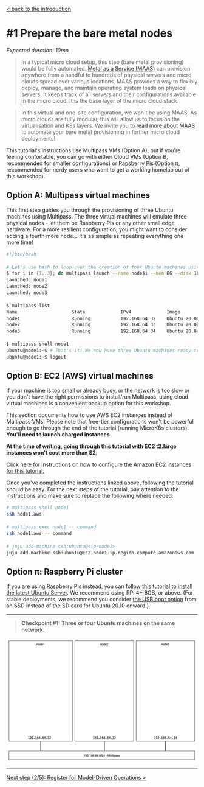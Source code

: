 [< back to the introduction](./README.md#building-your-home-lab-micro-cloud-in-5-steps)

# #1 Prepare the bare metal nodes

_Expected duration: 10mn_

> In a typical micro cloud setup, this step (bare metal provisioning) would be fully automated. [Metal as a Service (MAAS)](https://maas.io/) can provision anywhere from a handful to hundreds of physical servers and micro clouds spread over various locations. MAAS provides a way to flexibly deploy, manage, and maintain operating system loads on physical servers. It keeps track of all servers and their configurations available in the micro cloud. It is the base layer of the micro cloud stack.

> In this virtual and one-site configuration, we won't be using MAAS. As micro clouds are fully modular, this will allow us to focus on the virtualisation and K8s layers. We invite you to [read more about MAAS](https://maas.io/tutorials) to automate your bare metal provisioning in further micro cloud deployments!

This tutorial's instructions use Multipass VMs (Option A), but if you're feeling confortable, you can go with either Cloud VMs (Option B, recommended for smaller configurations) or Rapsberry Pis (Option π, recommended for nerdy users who want to get a working homelab out of this workshop).

<!-- TODO: add link to Anton's MAAS in Multipass tutorial (and try it) -->

## Option A: Multipass virtual machines

This first step guides you through the provisioning of three Ubuntu machines using Multipass. The three virtual machines will emulate three physical nodes - let them be Raspberry Pis or any other small edge hardware. For a more resilient configuration, you might want to consider adding a fourth more node... it's as simple as repeating everything one more time!
<!-- ToDo: backlink to 1,2,3,4 section -->

```sh
#!/bin/bash

# Let's use bash to loop over the creation of four Ubuntu machines using Multipass
$ for i in {1..3}; do multipass launch --name node$i --mem 8G --disk 10G --cpus 4; done;
Launched: node1
Launched: node2
Launched: node3

$ multipass list
Name                    State             IPv4             Image
node1                   Running           192.168.64.32    Ubuntu 20.04 LTS
node2                   Running           192.168.64.33    Ubuntu 20.04 LTS
node3                   Running           192.168.64.34    Ubuntu 20.04 LTS

$ multipass shell node1
ubuntu@node1:~$ # That's it! We now have three Ubuntu machines ready-to-go
ubuntu@node1:~$ logout
```


## Option B: EC2 (AWS) virtual machines

If your machine is too small or already busy, or the network is too slow or you don't have the right permissions to install/run Multipass, using cloud virtual machines is a convenient backup option for this workshop.

This section documents how to use AWS EC2 instances instead of Multipass VMs. Please note that free-tier configurations won't be powerful enough to go through the end of the tutorial (running MicroK8s clusters). **You'll need to launch charged instances.**     

**At the time of writing, going through this tutorial with EC2 t2.large instances won't cost more than $2.**

[Click here for instructions on how to configure the Amazon EC2 instances for this tutorial.](./step01-ec2-vms/README.md#using-ec2-instances-on-aws)

Once you've completed the instructions linked above, following the tutorial should be easy.
For the next steps of the tutorial, pay attention to the instructions and make sure to replace the following where needed:
```sh
# multipass shell node1
ssh node1.aws

# multipass exec node1 -- command
ssh node1.aws -- command

# juju add-machine ssh:ubuntu@<ip-node1>
juju add-machine ssh:ubuntu@ec2-node1-ip.region.compute.amazonaws.com
```


## Option π: Raspberry Pi cluster

If you are using Raspberry Pis instead, you can [follow this tutorial to install the latest Ubuntu Server](https://ubuntu.com/tutorials/how-to-install-ubuntu-on-your-raspberry-pi#1-overview). We recommend using RPi 4+ 8GB, or above. (For stable deployments, we recommend you consider [the USB boot option](https://ubuntu.com/tutorials/how-to-install-ubuntu-desktop-on-raspberry-pi-4#4-optional-usb-boot) from an SSD instead of the SD card for Ubuntu 20.10 onward.)

---

> **Checkpoint #1: Three or four Ubuntu machines on the same network.**

<img alt="Four Ubuntu machines on the same network." src="./img/checkpoints/checkpoint-01.png" width="600" />

---

[Next step (2/5): Register for Model-Driven Operations >](./step-02-model-driven-operations.md#2-register-for-model-driven-operations)
